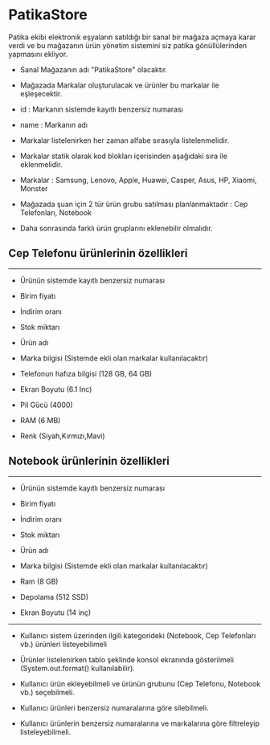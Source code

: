 # PatikaStore

Patika ekibi elektronik eşyaların satıldığı bir sanal bir mağaza açmaya karar verdi ve bu mağazanın ürün yönetim sistemini siz patika gönüllülerinden yapmasını ekliyor.



- Sanal Mağazanın adı "PatikaStore" olacaktır.


- Mağazada Markalar oluşturulacak ve ürünler bu markalar ile eşleşecektir.


- id : Markanın sistemde kayıtlı benzersiz numarası


- name : Markanın adı


- Markalar listelenirken her zaman alfabe sırasıyla listelenmelidir.


- Markalar statik olarak kod blokları içerisinden aşağıdaki sıra ile eklenmelidir.


- Markalar : Samsung, Lenovo, Apple, Huawei, Casper, Asus, HP, Xiaomi, Monster


- Mağazada şuan için 2 tür ürün grubu satılması planlanmaktadır : Cep Telefonları, Notebook


- Daha sonrasında farklı ürün gruplarını eklenebilir olmalıdır.

## Cep Telefonu ürünlerinin özellikleri 

---

- Ürünün sistemde kayıtlı benzersiz numarası

- Birim fiyatı

- İndirim oranı

- Stok miktarı

- Ürün adı

- Marka bilgisi (Sistemde ekli olan markalar kullanılacaktır)

- Telefonun hafıza bilgisi (128 GB, 64 GB)

- Ekran Boyutu (6.1 Inc)

- Pil Gücü (4000)

- RAM (6 MB)

- Renk (Siyah,Kırmızı,Mavi)




## Notebook ürünlerinin özellikleri 

-----

- Ürünün sistemde kayıtlı benzersiz numarası

- Birim fiyatı

- İndirim oranı

- Stok miktarı

- Ürün adı

- Marka bilgisi (Sistemde ekli olan markalar kullanılacaktır)

- Ram (8 GB)

- Depolama (512 SSD)

- Ekran Boyutu (14 inç)

---

- Kullanıcı sistem üzerinden ilgili kategorideki (Notebook, Cep Telefonları vb.) ürünleri listeyebilimeli


- Ürünler listelenirken tablo şeklinde konsol ekranında gösterilmeli (System.out.format() kullanılabilir).


- Kullanıcı ürün ekleyebilmeli ve ürünün grubunu (Cep Telefonu, Notebook vb.) seçebilmeli.


- Kullanıcı ürünleri benzersiz numaralarına göre silebilmeli.


- Kullanıcı ürünlerin benzersiz numaralarına ve markalarına göre filtreleyip listeleyebilmeli.